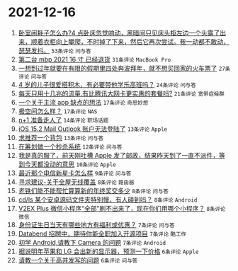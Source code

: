 # 2021-12-16

1. [卧室闹耗子怎么办?4 点卧床忽觉响动，黑暗间只见床头柜左边一个头露了出来，顺着衣柜向上攀爬，不时掉了下来，然后它再次尝试。我一动都不敢动，瑟瑟发抖。](https://www.v2ex.com/t/822500) `53条评论` `问与答`
1. [第二台 mbp 2021 16 寸 已经退货](https://www.v2ex.com/t/822517) `31条评论` `MacBook Pro`
1. [一想到过年就要在有限的假期里四处奔波拜年，就不想买回家的火车票了](https://www.v2ex.com/t/822505) `27条评论` `问与答`
1. [4 岁的儿子很爱搭积木，有必要带他学乐高班吗？](https://www.v2ex.com/t/822507) `24条评论` `问与答`
1. [每天只用十几兆的流量.有比腾讯大网卡更实惠的套餐吗?](https://www.v2ex.com/t/822524) `21条评论` `宽带症候群`
1. [一个关于主流 app 缺点的想法](https://www.v2ex.com/t/822521) `17条评论` `奇思妙想`
1. [极空间怎么样？](https://www.v2ex.com/t/822502) `17条评论` `NAS`
1. [n+1 准备走人了](https://www.v2ex.com/t/822525) `14条评论` `职场话题`
1. [iOS 15.2 Mail Outlook 账户无法登陆了](https://www.v2ex.com/t/822522) `13条评论` `Apple`
1. [求推荐一个背包](https://www.v2ex.com/t/822519) `13条评论` `问与答`
1. [在筹划做一个秒杀系统](https://www.v2ex.com/t/822512) `12条评论` `问与答`
1. [我是真的服了，前天刚吐槽 Apple 发了邮政，结果昨天到了一直不派件，等到今天都没动的意思](https://www.v2ex.com/t/822542) `10条评论` `Apple`
1. [最近那个电信新星卡怎么样](https://www.v2ex.com/t/822526) `9条评论` `问与答`
1. [寻求建议-关于全屋无线覆盖](https://www.v2ex.com/t/822543) `8条评论` `路由器`
1. [老铁们能不能帮忙算算新的年终奖交多少](https://www.v2ex.com/t/822539) `8条评论` `问与答`
1. [cd/ls 某个安卓源码文件夹特别慢，有人碰到吗？](https://www.v2ex.com/t/822534) `8条评论` `Android`
1. [V2EX Plus 微信小程序“全部”刷不出来了，现在你们用哪个小程序？](https://www.v2ex.com/t/822501) `8条评论` `微信`
1. [身份证生日当天有哪些地方有福利或优惠？](https://www.v2ex.com/t/822536) `7条评论` `问与答`
1. [Databend 招聘中，期待你能全职加入开源项目](https://www.v2ex.com/t/822516) `7条评论` `酷工作`
1. [初学 Android,请教下 Camera 的问题](https://www.v2ex.com/t/822503) `7条评论` `Android`
1. [据说明年苹果和 LG 会出新的显示器，预测一下价格](https://www.v2ex.com/t/822530) `6条评论` `Apple`
1. [请教一个关于高并发写的问题](https://www.v2ex.com/t/822523) `6条评论` `问与答`
